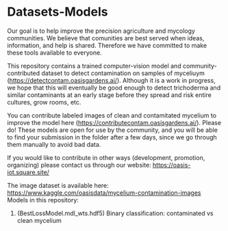 # Datasets-Models
Our goal is to help improve the precision agriculture and mycology communities. We believe that comunities are best served when ideas, information, and help is shared. Therefore we have committed to make these tools available to everyone. 

This repository contains a trained computer-vision model and community-contributed dataset to detect contamination on samples of myceliuym (https://detectcontam.oasisgardens.ai/). Although it is a work in progress, we hope that this will eventually be good enough to detect trichoderma and similar contaminants at an early stage before they spread and risk entire cultures, grow rooms, etc. 

You can contribute labeled images of clean and contamitated mycelium to improve the model here (https://contributecontam.oasisgardens.ai/). Please do! These models are open for use by the community, and you will be able to find your submission in the folder after a few days, since we go through them manually to avoid bad data.

If you would like to contribute in other ways (development, promotion, organizing) please contact us through our website: https://oasis-iot.square.site/

The image dataset is available here: https://www.kaggle.com/oasisdata/mycelium-contamination-images
Models in this repository:
  1. (BestLossModel.mdl_wts.hdf5) Binary classification: contaminated vs clean mycelium
